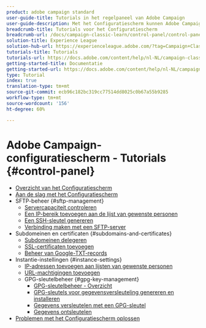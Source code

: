 ```yaml
---
product: adobe campaign standard
user-guide-title: Tutorials in het regelpaneel van Adobe Campaign
user-guide-description: Met het Configuratiescherm kunnen Adobe Campaign-beheerders belangrijke elementen controleren en beheertaken uitvoeren, zoals het beheren van de SFTP-opslag via instantie of lijst van gewenste personen IP-adressen.
breadcrumb-title: Tutorials voor het Configuratiescherm
breadcrumb-url: /docs/campaign-classic-learn/control-panel/control-panel-overview.html
solution-title: Experience League
solution-hub-url: https://experienceleague.adobe.com/?tag=Campaign+Classic#recommended/solutions/campaign
tutorials-title: Tutorials
tutorials-url: https://docs.adobe.com/content/help/nl-NL/campaign-classic-learn/tutorials/overview.html
getting-started-title: Documentatie
getting-started-url: https://docs.adobe.com/content/help/nl-NL/campaign-classic/using/getting-started/starting-with-adobe-campaign/about-adobe-campaign-classic.html
type: Tutorial
index: true
translation-type: tm+mt
source-git-commit: ecb96c182bc319cc77514dd8025c0b67a55b9285
workflow-type: tm+mt
source-wordcount: '156'
ht-degree: 60%

---
```



# Adobe Campaign-configuratiescherm - Tutorials {#control-panel}

+ [Overzicht van het Configuratiescherm](/help/control-panel-tutorials/control-panel-overview.md)
+ [Aan de slag met het Configuratiescherm](/help/control-panel-tutorials/getting-started-with-the-control-panel.md)
+ SFTP-beheer {#sftp-management}
   + [Servercapaciteit controleren](/help/control-panel-tutorials/sftp-management/monitoring-server-capacity.md)
   + [Een IP-bereik toevoegen aan de lijst van gewenste personen](/help/control-panel-tutorials/sftp-management/adding-ip-range-to-allow-list.md)
   + [Een SSH-sleutel genereren](/help/control-panel-tutorials/sftp-management/generate-ssh-key.md)
   + [Verbinding maken met een SFTP-server](/help/control-panel-tutorials/sftp-management/connect-to-sftp-server.md)
+ Subdomeinen en certificaten {#subdomains-and-certificates}
   + [Subdomeinen delegeren](/help/control-panel-tutorials/subdomains-and-certificates/subdomain-delegation.md)
   + [SSL-certificaten toevoegen](/help/control-panel-tutorials/subdomains-and-certificates/adding-ssl-certificates.md)
   + [Beheer van Google-TXT-records](/help/control-panel-tutorials/subdomains-and-certificates/google-txt-record-management.md)
+ Instantie-instellingen {#instance-settings}
   + [IP-adressen toevoegen aan lijsten van gewenste personen](/help/control-panel-tutorials/instance-settings/ip-allow-listing.md)
   + [URL-machtigingen toevoegen](/help/control-panel-tutorials/instance-settings/adding-url-permissions.md)
   + GPG-sleutelbeheer {#gpg-key-management}
      + [GPG-sleutelbeheer - Overzicht](/help/control-panel-tutorials/instance-settings/gpg-key-management/gpg-key-management-overview.md)
      + [GPG-sleutels voor gegevensversleuteling genereren en installeren](/help/control-panel-tutorials/instance-settings/gpg-key-management/generating-and-installing-gpg-keys-for-data-encryption.md)
      + [Gegevens versleutelen met een GPG-sleutel](/help/control-panel-tutorials/instance-settings/gpg-key-management/using-a-gpg-key-to-encrypt-data.md)
      + [Gegevens ontsleutelen](/help/control-panel-tutorials/instance-settings/gpg-key-management/decrypting-data.md)
+ [Problemen met het Configuratiescherm oplossen](/help/control-panel-tutorials/trouble-shooting.md)
